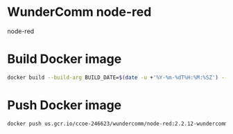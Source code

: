 # WunderComm node-red

node-red

# Build Docker image

``` bash
docker build --build-arg BUILD_DATE=$(date -u +'%Y-%m-%dT%H:%M:%SZ') --build-arg VCS_REF=$(git rev-parse --short HEAD) -t quay.io/wundercomm/node-red/node-red:2.2.12-wundercomm-r1 --build-arg VERSION=2.2.12-wundercomm-r1 .
```

# Push Docker image

``` bash
docker push us.gcr.io/ccoe-246623/wundercomm/node-red:2.2.12-wundercomm-r1
```